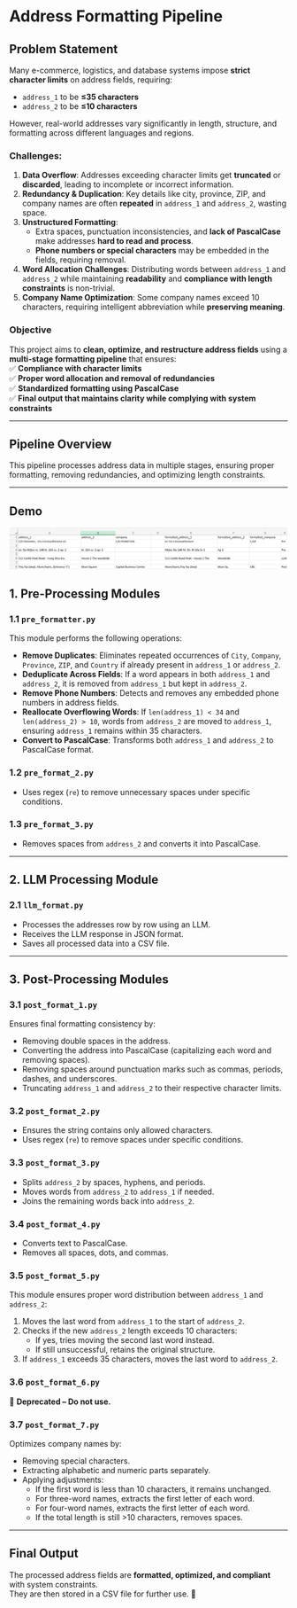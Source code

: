 # **Address Formatting Pipeline**  

## **Problem Statement**  

Many e-commerce, logistics, and database systems impose **strict character limits** on address fields, requiring:  
- `address_1` to be **≤35 characters**  
- `address_2` to be **≤10 characters**  

However, real-world addresses vary significantly in length, structure, and formatting across different languages and regions.  

### **Challenges:**  
1. **Data Overflow**: Addresses exceeding character limits get **truncated** or **discarded**, leading to incomplete or incorrect information.  
2. **Redundancy & Duplication**: Key details like city, province, ZIP, and company names are often **repeated** in `address_1` and `address_2`, wasting space.  
3. **Unstructured Formatting**:  
   - Extra spaces, punctuation inconsistencies, and **lack of PascalCase** make addresses **hard to read and process**.  
   - **Phone numbers or special characters** may be embedded in the fields, requiring removal.  
4. **Word Allocation Challenges**: Distributing words between `address_1` and `address_2` while maintaining **readability** and **compliance with length constraints** is non-trivial.  
5. **Company Name Optimization**: Some company names exceed 10 characters, requiring intelligent abbreviation while **preserving meaning**.  

### **Objective**  
This project aims to **clean, optimize, and restructure address fields** using a **multi-stage formatting pipeline** that ensures:  
✅ **Compliance with character limits**  
✅ **Proper word allocation and removal of redundancies**  
✅ **Standardized formatting using PascalCase**  
✅ **Final output that maintains clarity while complying with system constraints**  

---

## **Pipeline Overview**  

This pipeline processes address data in multiple stages, ensuring proper formatting, removing redundancies, and optimizing length constraints.  

---

## **Demo**
![Demo](data/demo.png)

## **1. Pre-Processing Modules**  

### **1.1 `pre_formatter.py`**  
This module performs the following operations:  
- **Remove Duplicates**: Eliminates repeated occurrences of `City`, `Company`, `Province`, `ZIP`, and `Country` if already present in `address_1` or `address_2`.  
- **Deduplicate Across Fields**: If a word appears in both `address_1` and `address_2`, it is removed from `address_1` but kept in `address_2`.  
- **Remove Phone Numbers**: Detects and removes any embedded phone numbers in address fields.  
- **Reallocate Overflowing Words**: If `len(address_1) < 34` and `len(address_2) > 10`, words from `address_2` are moved to `address_1`, ensuring `address_1` remains within 35 characters.  
- **Convert to PascalCase**: Transforms both `address_1` and `address_2` to PascalCase format.  

### **1.2 `pre_format_2.py`**  
- Uses regex (`re`) to remove unnecessary spaces under specific conditions.  

### **1.3 `pre_format_3.py`**  
- Removes spaces from `address_2` and converts it into PascalCase.  

---

## **2. LLM Processing Module**  

### **2.1 `llm_format.py`**  
- Processes the addresses row by row using an LLM.  
- Receives the LLM response in JSON format.  
- Saves all processed data into a CSV file.  

---

## **3. Post-Processing Modules**  

### **3.1 `post_format_1.py`**  
Ensures final formatting consistency by:  
- Removing double spaces in the address.  
- Converting the address into PascalCase (capitalizing each word and removing spaces).  
- Removing spaces around punctuation marks such as commas, periods, dashes, and underscores.  
- Truncating `address_1` and `address_2` to their respective character limits.  

### **3.2 `post_format_2.py`**  
- Ensures the string contains only allowed characters.  
- Uses regex (`re`) to remove spaces under specific conditions.  

### **3.3 `post_format_3.py`**  
- Splits `address_2` by spaces, hyphens, and periods.  
- Moves words from `address_2` to `address_1` if needed.  
- Joins the remaining words back into `address_2`.  

### **3.4 `post_format_4.py`**  
- Converts text to PascalCase.  
- Removes all spaces, dots, and commas.  

### **3.5 `post_format_5.py`**  
This module ensures proper word distribution between `address_1` and `address_2`:  
1. Moves the last word from `address_1` to the start of `address_2`.  
2. Checks if the new `address_2` length exceeds 10 characters:  
   - If yes, tries moving the second last word instead.  
   - If still unsuccessful, retains the original structure.  
3. If `address_1` exceeds 35 characters, moves the last word to `address_2`.  

### **3.6 `post_format_6.py`**  
🚫 **Deprecated – Do not use.**  

### **3.7 `post_format_7.py`**  
Optimizes company names by:  
- Removing special characters.  
- Extracting alphabetic and numeric parts separately.  
- Applying adjustments:  
  - If the first word is less than 10 characters, it remains unchanged.  
  - For three-word names, extracts the first letter of each word.  
  - For four-word names, extracts the first letter of each word.  
  - If the total length is still >10 characters, removes spaces.  

---

## **Final Output**  
The processed address fields are **formatted, optimized, and compliant** with system constraints.  
They are then stored in a CSV file for further use. 🚀